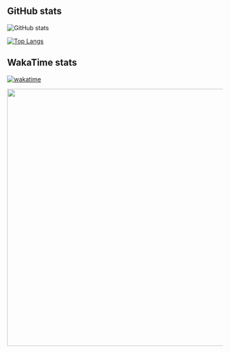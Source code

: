 <!-- ### Hi there 👋
-->
## GitHub stats

![GitHub stats](https://github-readme-stats.vercel.app/api?username=sotnak&hide=contribs,prs)

[![Top Langs](https://github-readme-stats.vercel.app/api/top-langs/?username=sotnak&layout=compact&hide=jupyter%20notebook,cmake,makefile)](https://github.com/anuraghazra/github-readme-stats)

## WakaTime stats

[![wakatime](https://wakatime.com/badge/user/cf33d599-7bce-41f7-b5e3-4e3736a96f6e.svg)](https://wakatime.com/@sotnak)

[<img src="https://wakatime.com/share/@sotnak/81226636-f334-43b6-9c64-9871e0ff27f9.svg" width="800" height="600">](https://wakatime.com/share/@sotnak/81226636-f334-43b6-9c64-9871e0ff27f9.svg)

<!--
**sotnak/sotnak** is a ✨ _special_ ✨ repository because its `README.md` (this file) appears on your GitHub profile.

Here are some ideas to get you started:

- 🔭 I’m currently working on ...
- 🌱 I’m currently learning ...
- 👯 I’m looking to collaborate on ...
- 🤔 I’m looking for help with ...
- 💬 Ask me about ...
- 📫 How to reach me: ...
- 😄 Pronouns: ...
- ⚡ Fun fact: ...
-->
